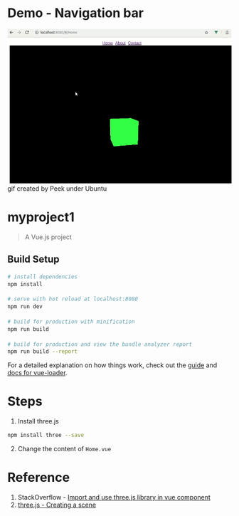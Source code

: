 # Demo - Navigation bar

  ![result.gif](./fig/result.gif)
gif created by Peek under Ubuntu

# myproject1

> A Vue.js project

## Build Setup

``` bash
# install dependencies
npm install

# serve with hot reload at localhost:8080
npm run dev

# build for production with minification
npm run build

# build for production and view the bundle analyzer report
npm run build --report
```

For a detailed explanation on how things work, check out the [guide](http://vuejs-templates.github.io/webpack/) and [docs for vue-loader](http://vuejs.github.io/vue-loader).

# Steps

1. Install three.js

```bash
npm install three --save
```

2. Change the content of `Home.vue`



# Reference 

1. StackOverflow - [Import and use three.js library in vue component](https://stackoverflow.com/questions/47849626/import-and-use-three-js-library-in-vue-component)
2. [three.js - Creating a scene](https://threejs.org/docs/index.html#manual/en/introduction/Creating-a-scene)
